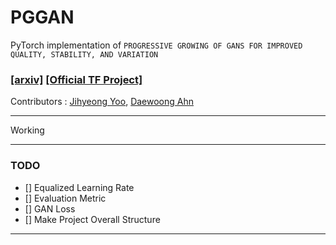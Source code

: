 # PGGAN

PyTorch implementation of `PROGRESSIVE GROWING OF GANS FOR IMPROVED QUALITY, STABILITY, AND VARIATION`


### [[arxiv]](https://arxiv.org/abs/1710.10196) [[Official TF Project]](https://github.com/tkarras/progressive_growing_of_gans)

Contributors : [Jihyeong Yoo](), [Daewoong Ahn]()

<hr>

Working

<hr>

### TODO 

- [] Equalized Learning Rate
- [] Evaluation Metric
- [] GAN Loss
- [] Make Project Overall Structure

<hr>

